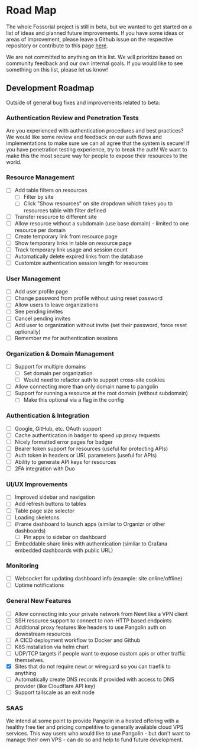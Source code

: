 # Road Map

The whole Fossorial project is still in beta, but we wanted to get started on a list of ideas and planned future improvements. If you have some ideas or areas of improvement, please leave a Github issue on the respective repository or contribute to this page [here](https://github.com/fosrl/docs/blob/main/packages/docusaurus/docs/07-roadmap.md).

We are not committed to anything on this list. We will prioritize based on community feedback and our own internal goals. If you would like to see something on this list, please let us know!

## Development Roadmap

Outside of general bug fixes and improvements related to beta:

### Authentication Review and Penetration Tests

Are you experienced with authentication procedures and best practices? We would like some review and feedback on our auth flows and implementations to make sure we can all agree that the system is secure! If you have penetration testing experience, try to break the auth! We want to make this the most secure way for people to expose their resources to the world.

### Resource Management
- [ ] Add table filters on resources
  - [ ] Filter by site
  - [ ] Click "Show resources" on site dropdown which takes you to resources table with filter defined
- [ ] Transfer resource to different site
- [ ] Allow resource without a subdomain (use base domain) - limited to one resource per domain
- [ ] Create temporary link from resource page
- [ ] Show temporary links in table on resource page
- [ ] Track temporary link usage and session count
- [ ] Automatically delete expired links from the database
- [ ] Customize authentication session length for resources

### User Management
- [ ] Add user profile page
- [ ] Change password from profile without using reset password
- [ ] Allow users to leave organizations
- [ ] See pending invites
- [ ] Cancel pending invites
- [ ] Add user to organization without invite (set their password, force reset optionally)
- [ ] Remember me for authentication sessions

### Organization & Domain Management
- [ ] Support for multiple domains
  - [ ] Set domain per organization
  - [ ] Would need to refactor auth to support cross-site cookies
- [ ] Allow connecting more than only domain name to pangolin
- [ ] Support for running a resource at the root domain (without subdomain)
  - [ ] Make this optional via a flag in the config

### Authentication & Integration
- [ ] Google, GitHub, etc. OAuth support
- [ ] Cache authentication in badger to speed up proxy requests
- [ ] Nicely formatted error pages for badger
- [ ] Bearer token support for resources (useful for protecting APIs)
- [ ] Auth token in headers or URL parameters (useful for APIs)
- [ ] Ability to generate API keys for resources
- [ ] 2FA integration with Duo

### UI/UX Improvements
- [ ] Improved sidebar and navigation
- [ ] Add refresh buttons to tables
- [ ] Table page size selector
- [ ] Loading skeletons
- [ ] iFrame dashboard to launch apps (similar to Organizr or other dashboards)
  - [ ] Pin apps to sidebar on dashboard
- [ ] Embeddable share links with authentication (similar to Grafana embedded dashboards with public URL)

### Monitoring
- [ ] Websocket for updating dashboard info (example: site online/offline)
- [ ] Uptime notifications

### General New Features

- [ ] Allow connecting into your private network from Newt like a VPN client
- [ ] SSH resource support to connect to non-HTTP based endpoints
- [ ] Additional proxy features like headers to use Pangolin auth on downstream resources
- [ ] A CICD deployment workflow to Docker and Github
- [ ] K8S installation via helm chart
- [ ] UDP/TCP targets if people want to expose custom apis or other traffic themselves.
- [x] Sites that do not require newt or wireguard so you can traefik to anything
- [ ] Automatically create DNS records if provided with access to DNS provider (like Cloudflare API key)
- [ ] Support tailscale as an exit node

### SAAS

We intend at some point to provide Pangolin in a hosted offering with a healthy free tier and pricing competitive to generally available cloud VPS services. This way users who would like to use Pangolin - but don't want to manage their own VPS - can do so and help to fund future development.
